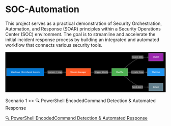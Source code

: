 # SOC-Automation
This project serves as a practical demonstration of Security Orchestration, Automation, and Response (SOAR) principles within a Security Operations Center (SOC) environment. The goal is to streamline and accelerate the initial incident response process by building an integrated and automated workflow that connects various security tools.

![SOC Automation Diagram](Security%20Analysis%20Automation/Diagram-SOC.png)

Scenario 1 >> 🔍 PowerShell EncodedCommand Detection & Automated Response

[🔍 PowerShell EncodedCommand Detection & Automated Response](https://github.com/ZL30/1.SOC-Automation/blob/main/Scenario%201%3A%20Encoded%20PowerShell%20Command/README.md)
